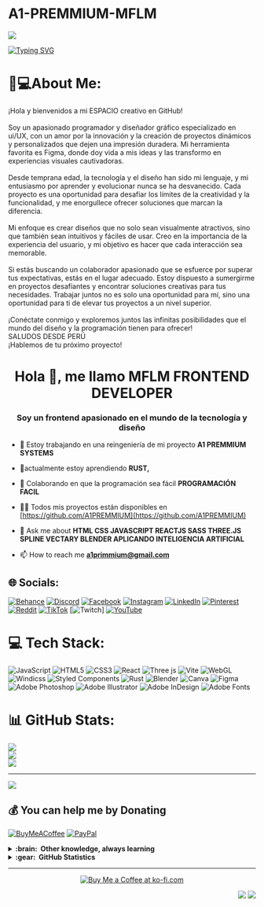 # A1-PREMMIUM-MFLM
<img align ="center" src="https://github.com/A1PREMMIUM/IMG/blob/main/BANNER%20A1%20PREMMIUM.jpg"/>

<a href="https://git.io/typing-svg"><img src="https://readme-typing-svg.herokuapp.com?font=Familjen+Grotesk&pause=1000&color=F7B136&center=&vCenter=&repeat=&random=FALSO&width=435&lines=Frontend+Developer+Graphic+Designer+ui+ux" alt="Typing SVG" /></a>
#  📲💻About Me:
¡Hola y bienvenidos a mi ESPACIO creativo en GitHub!<br><br>Soy un apasionado programador y diseñador gráfico especializado en ui/UX, con un amor por la innovación y la creación de proyectos dinámicos y personalizados que dejen una impresión duradera. Mi herramienta favorita es Figma, donde doy vida a mis ideas y las transformo en experiencias visuales cautivadoras.<br><br>Desde temprana edad, la tecnología y el diseño han sido mi lenguaje, y mi entusiasmo por aprender y evolucionar nunca se ha desvanecido. Cada proyecto es una oportunidad para desafiar los límites de la creatividad y la funcionalidad, y me enorgullece ofrecer soluciones que marcan la diferencia.<br><br>Mi enfoque es crear diseños que no solo sean visualmente atractivos, sino que también sean intuitivos y fáciles de usar. Creo en la importancia de la experiencia del usuario, y mi objetivo es hacer que cada interacción sea memorable.<br><br>Si estás buscando un colaborador apasionado que se esfuerce por superar tus expectativas, estás en el lugar adecuado. Estoy dispuesto a sumergirme en proyectos desafiantes y encontrar soluciones creativas para tus necesidades. Trabajar juntos no es solo una oportunidad para mí, sino una oportunidad para ti de elevar tus proyectos a un nivel superior.<br><br>¡Conéctate conmigo y exploremos juntos las infinitas posibilidades que el mundo del diseño y la programación tienen para ofrecer!<br>SALUDOS DESDE PERÚ<br>¡Hablemos de tu próximo proyecto!


<h1 align="center">Hola 👋, me llamo MFLM FRONTEND DEVELOPER</h1>
<h3 align="center">Soy un frontend apasionado en el mundo de la tecnología y diseño</h3>

- 🔭 Estoy trabajando en una reingeniería de mi proyecto **A1 PREMMIUM SYSTEMS**

- 🌱actualmente estoy aprendiendo **RUST,**

- 👯 Colaborando en que la programación sea fácil **PROGRAMACIÓN FACIL**

- 👨‍💻 Todos mis proyectos están disponibles en [https://github.com/A1PREMMIUM](https://github.com/A1PREMMIUM)

- 💬 Ask me about **HTML CSS JAVASCRIPT REACTJS SASS THREE.JS SPLINE VECTARY BLENDER APLICANDO INTELIGENCIA ARTIFICIAL**

- 📫 How to reach me **a1primmium@gmail.com**

## 🌐 Socials:
[![Behance](https://img.shields.io/badge/Behance-1769ff?logo=behance&logoColor=white)](https://behance.net/https://www.behance.net/A1-PREMMIUM ) [![Discord](https://img.shields.io/badge/Discord-%237289DA.svg?logo=discord&logoColor=white)](https://discord.gg/a1premmium ) [![Facebook](https://img.shields.io/badge/Facebook-%231877F2.svg?logo=Facebook&logoColor=white)](https://facebook.com/https://web.facebook.com/A1premmium ) [![Instagram](https://img.shields.io/badge/Instagram-%23E4405F.svg?logo=Instagram&logoColor=white)](https://instagram.com/https://www.instagram.com/a1premmium/ ) [![LinkedIn](https://img.shields.io/badge/LinkedIn-%230077B5.svg?logo=linkedin&logoColor=white)](https://linkedin.com/in/https://www.linkedin.com/in/mauro-flores-ui-ux-designer/ ) [![Pinterest](https://img.shields.io/badge/Pinterest-%23E60023.svg?logo=Pinterest&logoColor=white)](https://pinterest.com/https://www.pinterest.es/A1PREMMIUM/ ) [![Reddit](https://img.shields.io/badge/Reddit-%23FF4500.svg?logo=Reddit&logoColor=white)](https://reddit.com/user/https://www.reddit.com/settings/premium ) [![TikTok](https://img.shields.io/badge/TikTok-%23000000.svg?logo=TikTok&logoColor=white)](https://tiktok.com/@https://www.tiktok.com/@a1premmium ) [![Twitch](https://img.shields.io/badge/Twitch-%239146FF.svg?logo=Twitch&logoColor=white)] [![YouTube](https://img.shields.io/badge/YouTube-%23FF0000.svg?logo=YouTube&logoColor=white)](https://youtube.com/@https://www.youtube.com/@A1PREMMIUM ) 

# 💻 Tech Stack:
![JavaScript](https://img.shields.io/badge/javascript-%23323330.svg?style=for-the-badge&logo=javascript&logoColor=%23F7DF1E) ![HTML5](https://img.shields.io/badge/html5-%23E34F26.svg?style=for-the-badge&logo=html5&logoColor=white) ![CSS3](https://img.shields.io/badge/css3-%231572B6.svg?style=for-the-badge&logo=css3&logoColor=white) ![React](https://img.shields.io/badge/react-%2320232a.svg?style=for-the-badge&logo=react&logoColor=%2361DAFB) ![Three js](https://img.shields.io/badge/threejs-black?style=for-the-badge&logo=three.js&logoColor=white) ![Vite](https://img.shields.io/badge/vite-%23646CFF.svg?style=for-the-badge&logo=vite&logoColor=white) ![WebGL](https://img.shields.io/badge/WebGL-990000?logo=webgl&logoColor=white&style=for-the-badge) ![Windicss](https://img.shields.io/badge/windicss-48B0F1.svg?style=for-the-badge&logo=windi-css&logoColor=white) ![Styled Components](https://img.shields.io/badge/styled--components-DB7093?style=for-the-badge&logo=styled-components&logoColor=white) ![Rust](https://img.shields.io/badge/rust-%23000000.svg?style=for-the-badge&logo=rust&logoColor=white) ![Blender](https://img.shields.io/badge/blender-%23F5792A.svg?style=for-the-badge&logo=blender&logoColor=white) ![Canva](https://img.shields.io/badge/Canva-%2300C4CC.svg?style=for-the-badge&logo=Canva&logoColor=white) ![Figma](https://img.shields.io/badge/figma-%23F24E1E.svg?style=for-the-badge&logo=figma&logoColor=white) ![Adobe Photoshop](https://img.shields.io/badge/adobe%20photoshop-%2331A8FF.svg?style=for-the-badge&logo=adobe%20photoshop&logoColor=white) ![Adobe Illustrator](https://img.shields.io/badge/adobe%20illustrator-%23FF9A00.svg?style=for-the-badge&logo=adobe%20illustrator&logoColor=white) ![Adobe InDesign](https://img.shields.io/badge/Adobe%20InDesign-49021F?style=for-the-badge&logo=adobeindesign&logoColor=FF3366) ![Adobe Fonts](https://img.shields.io/badge/Adobe%20Fonts-000B1D.svg?style=for-the-badge&logo=Adobe%20Fonts&logoColor=white)
# 📊 GitHub Stats:
![](https://github-readme-stats.vercel.app/api?username=A1PREMIUM&theme=nightowl&hide_border=false&include_all_commits=true&count_private=false)<br/>
![](https://github-readme-streak-stats.herokuapp.com/?user=A1PREMIUM&theme=nightowl&hide_border=false)<br/>
![](https://github-readme-stats.vercel.app/api/top-langs/?username=A1PREMIUM&theme=nightowl&hide_border=false&include_all_commits=true&count_private=false&layout=compact)

---
[![](https://visitcount.itsvg.in/api?id=A1PREMIUM&icon=0&color=0)](https://visitcount.itsvg.in)

  ## 💰 You can help me by Donating
  [![BuyMeACoffee](https://img.shields.io/badge/Buy%20Me%20a%20Coffee-ffdd00?style=for-the-badge&logo=buy-me-a-coffee&logoColor=black)](https://buymeacoffee.com/https://github.com/A1PREMMIUM ) [![PayPal](https://img.shields.io/badge/PayPal-00457C?style=for-the-badge&logo=paypal&logoColor=white)](https://paypal.me/A1PREMMIUM ) 

  
<!-- Proudly created with GPRM ( https://gprm.itsvg.in ) -->

<details>
  <summary><b>:brain: &nbsp;Other knowledge, always learning</b></summary>
  <br/>

![Kotlin](https://img.shields.io/badge/KOTLIN-0095D5.svg?&style=flat&logo=kotlin&logoColor=white)&nbsp;
![Firebase](https://img.shields.io/badge/FIREBASE-FFCA28.svg?&style=flat&logo=firebase&logoColor=black)&nbsp;
![NestJS](https://img.shields.io/badge/NESTJS-E0234E.svg?&style=flat&logo=nestjs&logoColor=white)&nbsp;
![NodeJS](https://img.shields.io/badge/NODEJS-339933.svg?&style=flat&logo=node.js&logoColor=white)&nbsp;\
![Redis](https://img.shields.io/badge/REDIS-DC382D.svg?&style=flat&logo=redis&logoColor=white)&nbsp;
![Nginx](https://img.shields.io/badge/NGINX-269539.svg?&style=flat&logo=nginx&logoColor=white)&nbsp;
![GRPC](https://img.shields.io/badge/GRPC-4285F4.svg?&style=flat&logo=google&logoColor=white)&nbsp;
![Kafka](https://img.shields.io/badge/APACHA%20KAFKA-231F20.svg?&style=flat&logo=apache-kafka&logoColor=white)&nbsp;\
![Kubernetes](https://img.shields.io/badge/KUBERNETES-326CE5.svg?&style=flat&logo=kubernetes&logoColor=white)&nbsp;
![Puppet](https://img.shields.io/badge/PUPPET-FFAE1A.svg?&style=flat&logo=puppet&logoColor=black)&nbsp;
![GithubActions](https://img.shields.io/badge/GITHUB%20ACTIONS-2088FF.svg?&style=flat&logo=github-actions&logoColor=white)&nbsp;\
![GCP](https://img.shields.io/badge/GOOGLE%20CLOUD%20PLATAFORM-4285F4.svg?&style=flat&logo=google-cloud&logoColor=white)&nbsp;
![AWS](https://img.shields.io/badge/AMAZON%20AWS-232F3E.svg?&style=flat&logo=amazon-aws&logoColor=white)&nbsp;
![Oracle](https://img.shields.io/badge/ORACLE-F80000.svg?&style=flat&logo=oracle&logoColor=white)&nbsp;\
![Onion Architecture](https://img.shields.io/badge/ONION%20ARCHITECTURE-A81C7D.svg?&style=flat&logoColor=white)&nbsp;
![BDD](https://img.shields.io/badge/BEHAVIOR%20DD-4479A1.svg?&style=flat&logo=bdd&logoColor=white)&nbsp;
![MongoDB](https://img.shields.io/badge/MONGODB-47A248.svg?&style=flat&logo=mongodb&logoColor=white)&nbsp;
![Python](https://img.shields.io/badge/PYTHON-3776AB.svg?&style=flat&logo=python&logoColor=white)&nbsp;\
![Cpp](https://img.shields.io/badge/C++-00599C.svg?&style=flat&logo=c%2B%2B&logoColor=white)&nbsp;
![Arduino](https://img.shields.io/badge/ARDUINO-00979D.svg?&style=flat&logo=arduino&logoColor=white)&nbsp;
![JQuery](https://img.shields.io/badge/JQUERY-0769AD.svg?&style=flat&logo=jquery&logoColor=white)&nbsp;
![JSP](https://img.shields.io/badge/JSP-323330.svg?&style=flat&logo=eclipse&logoColor=white)&nbsp;
![SASS](https://img.shields.io/badge/SASS-CC6699.svg?&style=flat&logo=sass&logoColor=white)&nbsp;
![PHP](https://img.shields.io/badge/PHP-777BB4.svg?&style=flat&logo=php&logoColor=white)&nbsp;\
![PHOTOSHOP](https://img.shields.io/badge/PHOTOSHOP-31A8FF.svg?&style=flat&logo=adobe-photoshop&logoColor=white)&nbsp;
![XD](https://img.shields.io/badge/XD-FFC0CB.svg?&style=flat&logo=adobe-xd&logoColor=black)&nbsp;
![ILLUSTRATOR](https://img.shields.io/badge/ILLUSTRATOR-FFAE1A.svg?&style=flat&logo=adobe-illustrator&logoColor=black)&nbsp;\
![Blockchain](https://img.shields.io/badge/BLOCKCHAIN-121D33.svg?&style=flat&logo=blockchain-dot-com&logoColor=white)&nbsp;
![Cryptocurrencies](https://img.shields.io/badge/CRYPTOCURRENCY-00979D.svg?&style=flat&logo=cryptocurrency&logoColor=black)&nbsp;
![Bitcoin](https://img.shields.io/badge/BITCOIN-0769AD.svg?&style=flat&logo=bitcoin&logoColor=black)&nbsp;
![Ethereum](https://img.shields.io/badge/ETHEREUM-3C3C3D.svg?&style=flat&logo=ethereum&logoColor=white)&nbsp;

</details>

<details>
  <summary><b>:gear: &nbsp;GitHub Statistics</b></summary>
  <br/>
    <p align="center">
        <img height="137px" src="https://github-readme-streak-stats.herokuapp.com/?user=brunotacca&hide_border=true&theme=nightowl" />
    </p>
    <p align="center">
        <img height="137px" src="https://github-readme-stats.vercel.app/api?username=brunotacca&hide_title=true&hide_border=true&show_icons=true&include_all_commits=true&count_private=true&line_height=21&theme=nightowl" /> <img height="137px" src="https://github-readme-stats.vercel.app/api/top-langs/?username=brunotacca&hide=html&hide_title=true&hide_border=true&layout=compact&langs_count=8&theme=nightowl" />
    </p>
</details>

<hr/>

<p align="center">
 <a href="https://ko-fi.com/X8X48056Q">
   <img src="https://ko-fi.com/img/githubbutton_sm.svg" alt="Buy Me a Coffee at ko-fi.com" data-canonical-src="https://ko-fi.com/img/githubbutton_sm.svg" style="max-width: 100%;">
 </a>
</p>

<p align="right">
<img src="https://komarev.com/ghpvc/?username=brunotacca&style=plastic&label=Views"><img>
<img src="https://badges.pufler.dev/visits/brunotacca/brunotacca?color=black&logo=github" />
</p>
